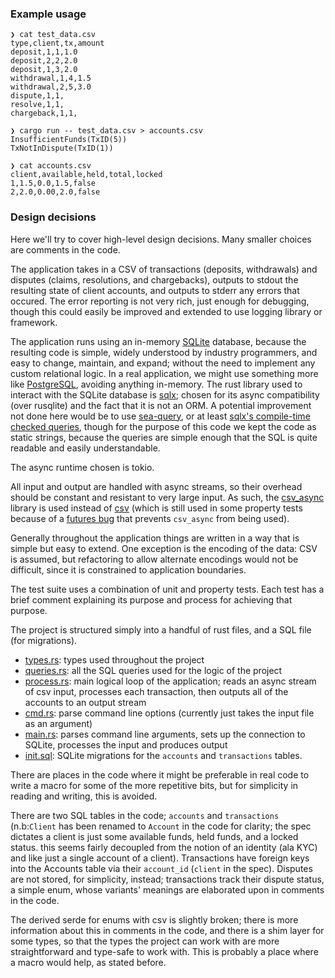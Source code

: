 ### Example usage
```
❯ cat test_data.csv 
type,client,tx,amount
deposit,1,1,1.0
deposit,2,2,2.0
deposit,1,3,2.0
withdrawal,1,4,1.5
withdrawal,2,5,3.0
dispute,1,1,
resolve,1,1,
chargeback,1,1,

❯ cargo run -- test_data.csv > accounts.csv
InsufficientFunds(TxID(5))
TxNotInDispute(TxID(1))

❯ cat accounts.csv
client,available,held,total,locked
1,1.5,0.0,1.5,false
2,2.0,0.00,2.0,false
```

### Design decisions
Here we'll try to cover high-level design decisions. Many smaller choices are comments in the code.

The application takes in a CSV of transactions (deposits, withdrawals) and disputes (claims, resolutions, and chargebacks), outputs to stdout the resulting state of client accounts, and outputs to stderr any errors that occured. The error reporting is not very rich, just enough for debugging, though this could easily be improved and extended to use logging library or framework.

The application runs using an in-memory [SQLite](https://www.sqlite.org/index.html) database, because the resulting code is simple, widely
understood by industry programmers, and easy to change, maintain, and expand; without the need to implement any custom relational logic. In
a real application, we might use something more like [PostgreSQL](https://www.postgresql.org/), avoiding anything in-memory. The rust library
used to interact with the SQLite database is [sqlx](https://docs.rs/sqlx/latest/sqlx/); chosen for its async compatibility (over rusqlite) and
the fact that it is not an ORM. A potential improvement not done here would be to use [sea-query](https://github.com/SeaQL/sea-query), or at least [sqlx's compile-time checked queries](https://github.com/launchbadge/sqlx#compile-time-verification), though for the purpose of this code we kept the code as static strings, because the queries are simple enough that the SQL is quite readable and easily understandable.

The async runtime chosen is tokio.

All input and output are handled with async streams, so their overhead should be constant and resistant to very large input. As such, the [csv_async](https://docs.rs/csv-async/latest/csv_async/) library is used instead of [csv](https://docs.rs/csv/latest/csv/) (which is still used in some property tests because of a [futures bug](https://github.com/rust-lang/futures-rs/issues/2090) that prevents `csv_async` from being used).

Generally throughout the application things are written in a way that is simple but easy to extend. One exception is the encoding of the data: CSV is assumed, but refactoring to allow alternate encodings would not be difficult, since it is constrained to application boundaries.

The test suite uses a combination of unit and property tests. Each test has a brief comment explaining its purpose and process for achieving that purpose.

The project is structured simply into a handful of rust files, and a SQL file (for migrations).
- [types.rs](src/types.rs): types used throughout the project
- [queries.rs](src/queries.rs): all the SQL queries used for the logic of the project
- [process.rs](src/process.rs): main logical loop of the application; reads an async stream of csv input, processes each transaction, then outputs all of the accounts to an output stream
- [cmd.rs](src/cmd.rs): parse command line options (currently just takes the input file as an argument)
- [main.rs](src/main.rs): parses command line arguments, sets up the connection to SQLite, processes the input and produces output
- [init.sql](db/000_init.sql): SQLite migrations for the `accounts` and `transactions` tables.

There are places in the code where it might be preferable in real code to write a macro for some of the more repetitive bits, but for simplicity in reading and writing, this is avoided.

There are two SQL tables in the code; `accounts` and `transactions` (n.b:`Client` has been renamed to `Account` in the code for clarity; the spec dictates a client is just some available funds, held funds, and a locked status. this seems fairly decoupled from the notion of an identity (ala KYC) and like just a single account of a client). Transactions have foreign keys into the Accounts table via their `account_id` (`client` in the spec). Disputes are not stored, for simplicity, instead; transactions track their dispute status, a simple enum, whose variants' meanings are elaborated upon in comments in the code.

The derived serde for enums with csv is slightly broken; there is more information about this in comments in the code, and there is a shim layer for some types, so that the types the project can work with are more straightforward and type-safe to work with. This is probably a place where a macro would help, as stated before.
